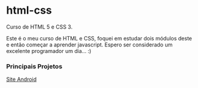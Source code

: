 # html-css
 Curso de HTML 5 e CSS 3.

Este é o meu curso de HTML e CSS, foquei em estudar dois módulos deste e então começar a aprender javascript. 
Espero ser considerado um excelente programador um dia... :)

### Principais Projetos
<a href="https://leonardoalc.github.io/html-css/desafios/d010">Site Android</a>
